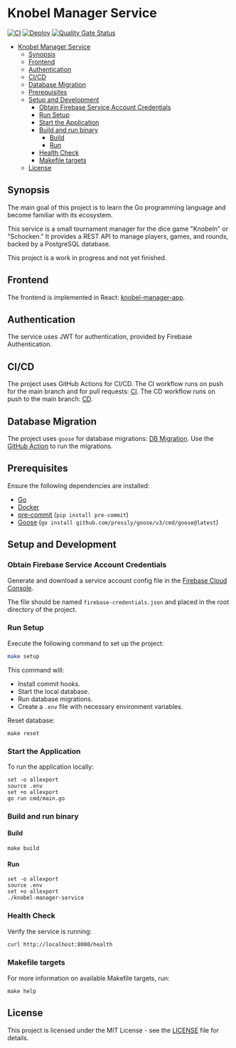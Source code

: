 # Knobel Manager Service

[![CI](https://github.com/henok321/knobel-manager-service/actions/workflows/CI.yml/badge.svg)](https://github.com/henok321/knobel-manager-service/actions/workflows/CI.yml)
[![Deploy](https://github.com/henok321/knobel-manager-service/actions/workflows/deploy.yml/badge.svg)](https://github.com/henok321/knobel-manager-service/actions/workflows/deploy.yml)
[![Quality Gate Status](https://sonarcloud.io/api/project_badges/measure?project=henok321_knobel-manager-service&metric=alert_status)](https://sonarcloud.io/summary/new_code?id=henok321_knobel-manager-service)

- [Knobel Manager Service](#knobel-manager-service)
  - [Synopsis](#synopsis)
  - [Frontend](#frontend)
  - [Authentication](#authentication)
  - [CI/CD](#cicd)
  - [Database Migration](#database-migration)
  - [Prerequisites](#prerequisites)
  - [Setup and Development](#setup-and-development)
    - [Obtain Firebase Service Account Credentials](#obtain-firebase-service-account-credentials)
    - [Run Setup](#run-setup)
    - [Start the Application](#start-the-application)
    - [Build and run binary](#build-and-run-binary)
      - [Build](#build)
      - [Run](#run)
    - [Health Check](#health-check)
    - [Makefile targets](#makefile-targets)
  - [License](#license)

## Synopsis

The main goal of this project is to learn the Go programming language and become familiar with its ecosystem.

This service is a small tournament manager for the dice game "Knobeln" or "Schocken." It provides a REST API to manage
players, games, and rounds, backed by a PostgreSQL database.

This project is a work in progress and not yet finished.

## Frontend

The frontend is implemented in React: [knobel-manager-app](https://github.com/henok321/knobel-manager-app).

## Authentication

The service uses JWT for authentication, provided by Firebase Authentication.

## CI/CD

The project uses GitHub Actions for CI/CD. The CI workflow runs on push for the main branch and for pull requests: [CI](.github/workflows/CI.yml).
The CD workflow runs on push to the main branch: [CD](.github/workflows/deploy.yml).

## Database Migration

The project uses `goose` for database migrations: [DB Migration](db/migrations). Use
the [GitHub Action](.github/workflows/db_migration.yml) to run the migrations.

## Prerequisites

Ensure the following dependencies are installed:

- [Go](https://go.dev/doc/install)
- [Docker](https://docs.docker.com/get-docker/)
- [pre-commit](https://pre-commit.com/) (`pip install pre-commit`)
- [Goose](https://github.com/pressly/goose) (`go install github.com/pressly/goose/v3/cmd/goose@latest`)

## Setup and Development

### Obtain Firebase Service Account Credentials

Generate and download a service account config file in
the [Firebase Cloud Console](https://console.firebase.google.com/u/1/project/knobel-manager-webapp/settings/serviceaccounts/adminsdk).

The file should be named `firebase-credentials.json` and placed in the root directory of the project.

### Run Setup

Execute the following command to set up the project:

```sh
make setup
```

This command will:

- Install commit hooks.
- Start the local database.
- Run database migrations.
- Create a `.env` file with necessary environment variables.

Reset database:

```shell
make reset
```

### Start the Application

To run the application locally:

```shell
set -o allexport
source .env
set +o allexport
go run cmd/main.go
```

### Build and run binary

#### Build

```shell
make build
```

#### Run

```shell
set -o allexport
source .env
set +o allexport
./knobel-manager-service
```

### Health Check

Verify the service is running:

```sh
curl http://localhost:8080/health
```

### Makefile targets

For more information on available Makefile targets, run:

```shell
make help
```

## License

This project is licensed under the MIT License - see the [LICENSE](LICENSE) file for details.
